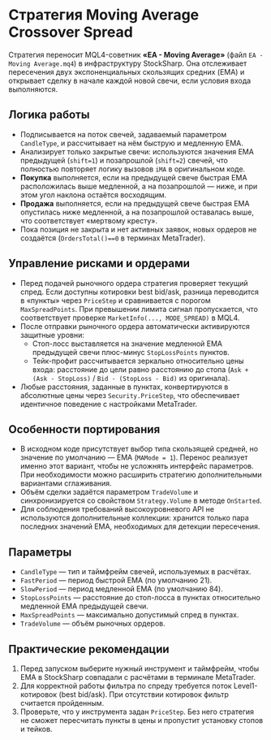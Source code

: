 # Стратегия Moving Average Crossover Spread

Стратегия переносит MQL4-советник **«EA - Moving Average»** (файл `EA - Moving Average.mq4`) в инфраструктуру StockSharp.
Она отслеживает пересечения двух экспоненциальных скользящих средних (EMA) и открывает сделку в начале каждой новой свечи, если условия входа выполняются.

## Логика работы

- Подписывается на поток свечей, задаваемый параметром `CandleType`, и рассчитывает на нём быструю и медленную EMA.
- Анализирует только закрытые свечи: используются значения EMA предыдущей (`shift=1`) и позапрошлой (`shift=2`) свечей, что полностью повторяет логику вызовов `iMA` в оригинальном коде.
- **Покупка** выполняется, если на предыдущей свече быстрая EMA расположилась выше медленной, а на позапрошлой — ниже, и при этом угол наклона остаётся восходящим.
- **Продажа** выполняется, если на предыдущей свече быстрая EMA опустилась ниже медленной, а на позапрошлой оставалась выше, что соответствует «мертвому кресту».
- Пока позиция не закрыта и нет активных заявок, новых ордеров не создаётся (`OrdersTotal()==0` в терминах MetaTrader).

## Управление рисками и ордерами

- Перед подачей рыночного ордера стратегия проверяет текущий спред. Если доступны котировки best bid/ask, разница переводится в «пункты» через `PriceStep` и сравнивается с порогом `MaxSpreadPoints`. При превышении лимита сигнал пропускается, что соответствует проверке `MarketInfo(..., MODE_SPREAD)` в MQL4.
- После отправки рыночного ордера автоматически активируются защитные уровни:
  - Стоп-лосс выставляется на значение медленной EMA предыдущей свечи плюс-минус `StopLossPoints` пунктов.
  - Тейк-профит рассчитывается зеркально относительно цены входа: расстояние до цели равно расстоянию до стопа (`Ask + (Ask - StopLoss)` / `Bid - (StopLoss - Bid)` из оригинала).
- Любые расстояния, заданные в пунктах, конвертируются в абсолютные цены через `Security.PriceStep`, что обеспечивает идентичное поведение с настройками MetaTrader.

## Особенности портирования

- В исходном коде присутствует выбор типа скользящей средней, но значение по умолчанию — EMA (`MAMode = 1`). Перенос реализует именно этот вариант, чтобы не усложнять интерфейс параметров. При необходимости можно расширить стратегию дополнительными вариантами сглаживания.
- Объём сделки задаётся параметром `TradeVolume` и синхронизируется со свойством `Strategy.Volume` в методе `OnStarted`.
- Для соблюдения требований высокоуровневого API не используются дополнительные коллекции: хранится только пара последних значений EMA, необходимых для детекции пересечения.

## Параметры

- `CandleType` — тип и таймфрейм свечей, используемых в расчётах.
- `FastPeriod` — период быстрой EMA (по умолчанию 21).
- `SlowPeriod` — период медленной EMA (по умолчанию 84).
- `StopLossPoints` — расстояние до стоп-лосса в пунктах относительно медленной EMA предыдущей свечи.
- `MaxSpreadPoints` — максимально допустимый спред в пунктах.
- `TradeVolume` — объём рыночных ордеров.

## Практические рекомендации

1. Перед запуском выберите нужный инструмент и таймфрейм, чтобы EMA в StockSharp совпадали с расчётами в терминале MetaTrader.
2. Для корректной работы фильтра по спреду требуется поток Level1-котировок (best bid/ask). При отсутствии котировок фильтр считается пройденным.
3. Проверьте, что у инструмента задан `PriceStep`. Без него стратегия не сможет пересчитать пункты в цены и пропустит установку стопов и тейков.
